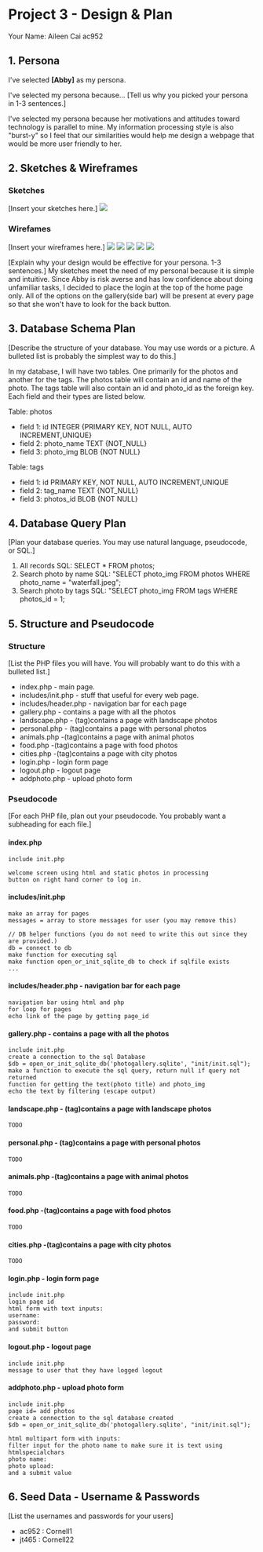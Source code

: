 # Project 3 - Design & Plan

Your Name: Aileen Cai ac952

## 1. Persona

I've selected **[Abby]** as my persona.

I've selected my persona because... [Tell us why you picked your persona in 1-3 sentences.]

I've selected my persona because her motivations and attitudes toward technology is parallel to mine. My information processing style is also "burst-y" so I feel that our similarities would help me design a webpage that would be more user friendly to her.

## 2. Sketches & Wireframes

### Sketches

[Insert your sketches here.]
![](Scan.jpg)

### Wirefames

[Insert your wireframes here.]
![](home.jpg)
![](gallery.jpg)
![](upload.jpg)
![](delete.jpg)
![](login.jpg)

[Explain why your design would be effective for your persona. 1-3 sentences.]
My sketches meet the need of my personal because it is simple and intuitive.
Since Abby is risk averse and has low confidence about doing unfamiliar tasks,
I decided to place the login at the top of the home page only. All of the
 options on the gallery(side bar) will be present at every
page so that she won't have to look for the back button.

## 3. Database Schema Plan

[Describe the structure of your database. You may use words or a picture.
A bulleted list is probably the simplest way to do this.]

In my database, I will have two tables. One primarily for the photos and
another for the tags. The photos table will contain an id and name of the photo.
 The tags table will also contain an id and photo_id as the foreign key. Each
 field and their types are listed below.

Table: photos
* field 1: id INTEGER {PRIMARY KEY, NOT NULL, AUTO INCREMENT,UNIQUE}
* field 2: photo_name TEXT {NOT_NULL}
* field 3: photo_img BLOB {NOT NULL}

Table: tags
* field 1: id PRIMARY KEY, NOT NULL, AUTO INCREMENT,UNIQUE
* field 2: tag_name TEXT {NOT_NULL}
* field 3: photos_id BLOB {NOT NULL}

## 4. Database Query Plan

[Plan your database queries. You may use natural language, pseudocode, or SQL.]
1. All records
SQL: SELECT * FROM photos;
2. Search photo by name
SQL: "SELECT photo_img FROM photos WHERE photo_name = "waterfall.jpeg";
3. Search photo by tags
SQL: "SELECT photo_img FROM tags WHERE photos_id = 1;


## 5. Structure and Pseudocode

### Structure

[List the PHP files you will have. You will probably want to do this with a bulleted list.]

* index.php - main page.
* includes/init.php - stuff that useful for every web page.
* includes/header.php - navigation bar for each page
* gallery.php - contains a page with all the photos
* landscape.php - (tag)contains a page with landscape photos
* personal.php - (tag)contains a page with personal photos
* animals.php -(tag)contains a page with animal photos
* food.php -(tag)contains a page with food photos
* cities.php -(tag)contains a page with city photos
* login.php - login form page
* logout.php - logout page
* addphoto.php - upload photo form


### Pseudocode

[For each PHP file, plan out your pseudocode. You probably want a subheading for each file.]

#### index.php

```
include init.php

welcome screen using html and static photos in processing
button on right hand corner to log in.
```

#### includes/init.php

```
make an array for pages
messages = array to store messages for user (you may remove this)

// DB helper functions (you do not need to write this out since they are provided.)
db = connect to db
make function for executing sql
make function open_or_init_sqlite_db to check if sqlfile exists
...

```

#### includes/header.php - navigation bar for each page
```
navigation bar using html and php
for loop for pages
echo link of the page by getting page_id
```

#### gallery.php - contains a page with all the photos
```
include init.php
create a connection to the sql Database
$db = open_or_init_sqlite_db('photogallery.sqlite', "init/init.sql");
make a function to execute the sql query, return null if query not returned
function for getting the text(photo title) and photo_img
echo the text by filtering (escape output)

```

#### landscape.php - (tag)contains a page with landscape photos
```
TODO
```

#### personal.php - (tag)contains a page with personal photos
```
TODO
```

#### animals.php -(tag)contains a page with animal photos
```
TODO
```

#### food.php -(tag)contains a page with food photos
```
TODO
```

#### cities.php -(tag)contains a page with city photos
```
TODO
```

#### login.php - login form page
```
include init.php
login page id
html form with text inputs:
username:
password:
and submit button
```

#### logout.php - logout page
```
include init.php
message to user that they have logged logout
```

#### addphoto.php - upload photo form
```
include init.php
page id= add photos
create a connection to the sql database created
$db = open_or_init_sqlite_db('photogallery.sqlite', "init/init.sql");

html multipart form with inputs:
filter input for the photo name to make sure it is text using
htmlspecialchars
photo name:
photo upload:
and a submit value
```

## 6. Seed Data - Username & Passwords

[List the usernames and passwords for your users]

* ac952 : Cornell1
* jt465 : Cornell22
